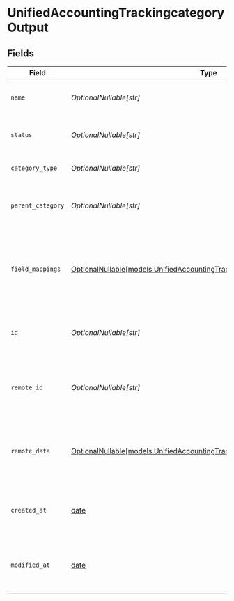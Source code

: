 # UnifiedAccountingTrackingcategoryOutput


## Fields

| Field                                                                                                                                              | Type                                                                                                                                               | Required                                                                                                                                           | Description                                                                                                                                        | Example                                                                                                                                            |
| -------------------------------------------------------------------------------------------------------------------------------------------------- | -------------------------------------------------------------------------------------------------------------------------------------------------- | -------------------------------------------------------------------------------------------------------------------------------------------------- | -------------------------------------------------------------------------------------------------------------------------------------------------- | -------------------------------------------------------------------------------------------------------------------------------------------------- |
| `name`                                                                                                                                             | *OptionalNullable[str]*                                                                                                                            | :heavy_minus_sign:                                                                                                                                 | The name of the tracking category                                                                                                                  | Department                                                                                                                                         |
| `status`                                                                                                                                           | *OptionalNullable[str]*                                                                                                                            | :heavy_minus_sign:                                                                                                                                 | The status of the tracking category                                                                                                                | Active                                                                                                                                             |
| `category_type`                                                                                                                                    | *OptionalNullable[str]*                                                                                                                            | :heavy_minus_sign:                                                                                                                                 | The type of the tracking category                                                                                                                  | Expense                                                                                                                                            |
| `parent_category`                                                                                                                                  | *OptionalNullable[str]*                                                                                                                            | :heavy_minus_sign:                                                                                                                                 | The UUID of the parent category, if applicable                                                                                                     | 801f9ede-c698-4e66-a7fc-48d19eebaa4f                                                                                                               |
| `field_mappings`                                                                                                                                   | [OptionalNullable[models.UnifiedAccountingTrackingcategoryOutputFieldMappings]](../models/unifiedaccountingtrackingcategoryoutputfieldmappings.md) | :heavy_minus_sign:                                                                                                                                 | The custom field mappings of the object between the remote 3rd party & Panora                                                                      | {<br/>"custom_field_1": "value1",<br/>"custom_field_2": "value2"<br/>}                                                                             |
| `id`                                                                                                                                               | *OptionalNullable[str]*                                                                                                                            | :heavy_minus_sign:                                                                                                                                 | The UUID of the tracking category record                                                                                                           | 801f9ede-c698-4e66-a7fc-48d19eebaa4f                                                                                                               |
| `remote_id`                                                                                                                                        | *OptionalNullable[str]*                                                                                                                            | :heavy_minus_sign:                                                                                                                                 | The remote ID of the tracking category in the context of the 3rd Party                                                                             | tracking_category_1234                                                                                                                             |
| `remote_data`                                                                                                                                      | [OptionalNullable[models.UnifiedAccountingTrackingcategoryOutputRemoteData]](../models/unifiedaccountingtrackingcategoryoutputremotedata.md)       | :heavy_minus_sign:                                                                                                                                 | The remote data of the tracking category in the context of the 3rd Party                                                                           | {<br/>"raw_data": {<br/>"additional_field": "some value"<br/>}<br/>}                                                                               |
| `created_at`                                                                                                                                       | [date](https://docs.python.org/3/library/datetime.html#date-objects)                                                                               | :heavy_minus_sign:                                                                                                                                 | The created date of the tracking category record                                                                                                   | 2024-06-15T12:00:00Z                                                                                                                               |
| `modified_at`                                                                                                                                      | [date](https://docs.python.org/3/library/datetime.html#date-objects)                                                                               | :heavy_minus_sign:                                                                                                                                 | The last modified date of the tracking category record                                                                                             | 2024-06-15T12:00:00Z                                                                                                                               |